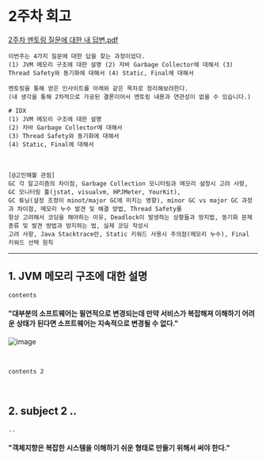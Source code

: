 

# 2주차 회고

[2주차 멘토링 질문에 대한 내 답변.pdf](-)
```
이번주는 4가지 질문에 대한 답을 찾는 과정이었다.
(1) JVM 메모리 구조에 대한 설명 (2) 자바 Garbage Collector에 대해서 (3) Thread Safety와 동기화에 대해서 (4) Static, Final에 대해서

멘토링을 통해 얻은 인사이트를 아래와 같은 목차로 정리해보려한다.
(내 생각을 통해 2차적으로 가공된 결론이어서 멘토링 내용과 연관성이 없을 수 있습니다.)
```

```
# IDX
(1) JVM 메모리 구조에 대한 설명
(2) 자바 Garbage Collector에 대해서
(3) Thread Safety와 동기화에 대해서
(4) Static, Final에 대해서
```
<br>



```
[@고민해볼 관점]
GC 각 알고리즘의 차이점, Garbage Collection 모니터링과 메모리 설정시 고려 사항, GC 모니터링 툴(jstat, visualvm, HPJMeter, YourKit), 
GC 튜닝(설정 조정이 minot/major GC에 미치는 영향), minor GC vs major GC 과정과 차이점, 메모리 누수 발견 및 해결 방법, Thread Safety를 
항상 고려해서 코딩을 해야하는 이유, Deadlock이 발생하는 상황들과 방지법, 동기화 문제 종류 및 발견 방법과 방지하는 법, 실제 코딩 작성시 
고려 사항, Java Stacktrace란, Static 키워드 사용시 주의점(메모리 누수), Final 키워드 선택 원칙
```
----------------------------------------------

## 1. JVM 메모리 구조에 대한 설명

```
contents
```

#### "대부분의 소프트웨어는 필연적으로 변경되는데 만약 서비스가 복잡해져 이해하기 어려운 상태가 된다면 소프트웨어는 지속적으로 변경될 수 없다."

![image](https://github.com/chanHyeoks-kingdom/f-lab-history/assets/68278903/3e6df0d9-4759-4dea-aa2e-7f4492db8451)


<br>

```
contents 2
```
<br>

## 2. subject 2 ..

```
..
```

####  "객체지향은 복잡한 시스템을 이해하기 쉬운 형태로 만들기 위해서 써야 한다."

<br>

```
